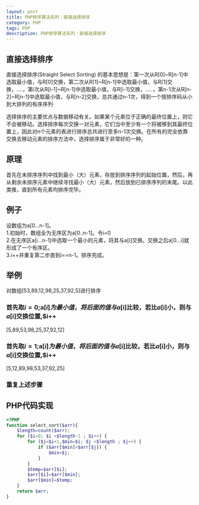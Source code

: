 ```yaml
---
layout: post
title: PHP排序算法系列：直接选择排序
category: PHP
tags: PHP
description: PHP排序算法系列：直接选择排序
---
```

## 直接选择排序
直接选择排序(Straight Select Sorting) 的基本思想是：第一次从R[0]~R[n-1]中选取最小值，与R[0]交换，第二次从R[1]~R[n-1]中选取最小值，与R[1]交换，....，第i次从R[i-1]~R[n-1]中选取最小值，与R[i-1]交换，.....，第n-1次从R[n-2]~R[n-1]中选取最小值，与R[n-2]交换，总共通过n-1次，得到一个按排序码从小到大排列的有序序列·

选择排序的主要优点与数据移动有关。如果某个元素位于正确的最终位置上，则它不会被移动。选择排序每次交换一对元素，它们当中至少有一个将被移到其最终位置上，因此对n个元素的表进行排序总共进行至多n-1次交换。在所有的完全依靠交换去移动元素的排序方法中，选择排序属于非常好的一种。

## 原理
首先在未排序序列中找到最小（大）元素，存放到排序序列的起始位置，然后，再从剩余未排序元素中继续寻找最小（大）元素，然后放到已排序序列的末尾。以此类推，直到所有元素均排序完毕。

## 例子
设数组为a[0…n-1]。  
1.初始时，数组全为无序区为a[0..n-1]。令i=0  
2.在无序区a[i…n-1]中选取一个最小的元素，将其与a[i]交换。交换之后a[0…i]就形成了一个有序区。  
3.i++并重复第二步直到i==n-1。排序完成。

## 举例
对数组[53,89,12,98,25,37,92,5]进行排序

### 首先取$i=0;$a[$i]为最小值，将后面的值与a[$i]比较，若比$a[$i]小，则与$a[$i]交换位置,$i++
[5,89,53,98,25,37,92,12]

### 首先取$i=1;$a[$i]为最小值，将后面的值与a[$i]比较，若比$a[$i]小，则与$a[$i]交换位置,$i++
[5,12,89,98,53,37,92,25]

### 重复上述步骤

## PHP代码实现
```php
<?PHP
function select_sort($arr){
    $length=count($arr);
    for ($i=0; $i <$length-1 ; $i++) {
        for ($j=$i+1,$min=$i; $j <$length ; $j++) {
            if ($arr[$min]>$arr[$j]) {
                $min=$j;
            }
        }
        $temp=$arr[$i];
        $arr[$i]=$arr[$min];
        $arr[$min]=$temp;
    }
    return $arr;
}
```